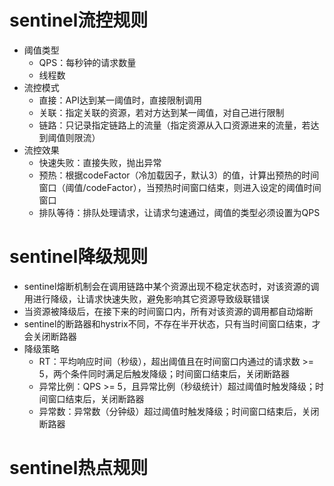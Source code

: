 # sentinel流控规则
* 阈值类型
    * QPS：每秒钟的请求数量
    * 线程数
* 流控模式
    * 直接：API达到某一阈值时，直接限制调用
    * 关联：指定关联的资源，若对方达到某一阈值，对自己进行限制
    * 链路：只记录指定链路上的流量（指定资源从入口资源进来的流量，若达到阈值则限流）
* 流控效果
    * 快速失败：直接失败，抛出异常
    * 预热：根据codeFactor（冷加载因子，默认3）的值，计算出预热的时间窗口（阈值/codeFactor），当预热时间窗口结束，则进入设定的阈值时间窗口
    * 排队等待：排队处理请求，让请求匀速通过，阈值的类型必须设置为QPS

# sentinel降级规则
* sentinel熔断机制会在调用链路中某个资源出现不稳定状态时，对该资源的调用进行降级，让请求快速失败，避免影响其它资源导致级联错误
* 当资源被降级后，在接下来的时间窗口内，所有对该资源的调用都自动熔断
* sentinel的断路器和hystrix不同，不存在半开状态，只有当时间窗口结束，才会关闭断路器
* 降级策略
    * RT：平均响应时间（秒级），超出阈值且在时间窗口内通过的请求数 >= 5，两个条件同时满足后触发降级；时间窗口结束后，关闭断路器
    * 异常比例：QPS >= 5，且异常比例（秒级统计）超过阈值时触发降级；时间窗口结束后，关闭断路器
    * 异常数：异常数（分钟级）超过阈值时触发降级；时间窗口结束后，关闭断路器

# sentinel热点规则